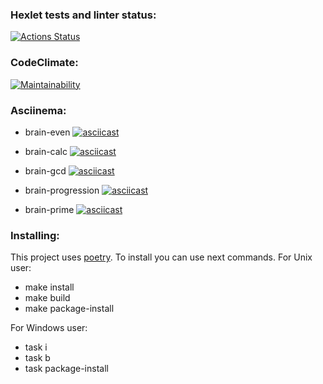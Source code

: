 ### Hexlet tests and linter status:

[![Actions Status](https://github.com/Alayzcer/python-project-49/workflows/hexlet-check/badge.svg)](https://github.com/Alayzcer/python-project-49/actions)

### CodeClimate:

[![Maintainability](https://api.codeclimate.com/v1/badges/348a176e1511ca661fda/maintainability)](https://codeclimate.com/github/Alayzcer/python-project-49/maintainability)

### Asciinema:

- brain-even
  [![asciicast](https://asciinema.org/a/G0GQJTq14xdFY3lEDFomQI5Ts.svg)](https://asciinema.org/a/G0GQJTq14xdFY3lEDFomQI5Ts)

- brain-calc
  [![asciicast](https://asciinema.org/a/cSqNci4gNsbhCcOtRbX9OF7iM.svg)](https://asciinema.org/a/cSqNci4gNsbhCcOtRbX9OF7iM)

- brain-gcd
  [![asciicast](https://asciinema.org/a/Klc5MgJI1FA61pSyKQoPleNYZ.svg)](https://asciinema.org/a/Klc5MgJI1FA61pSyKQoPleNYZ)

- brain-progression
  [![asciicast](https://asciinema.org/a/4EjfvEAz29A9ArHlUuD2lNXM0.svg)](https://asciinema.org/a/4EjfvEAz29A9ArHlUuD2lNXM0)

- brain-prime
  [![asciicast](https://asciinema.org/a/mi6PHKuEiCzi5HKEhY8kn7bhU.svg)](https://asciinema.org/a/mi6PHKuEiCzi5HKEhY8kn7bhU)

### Installing:

This project uses [poetry](https://python-poetry.org/).
To install you can use next commands.
For Unix user:

- make install
- make build
- make package-install

For Windows user:

- task i
- task b
- task package-install
